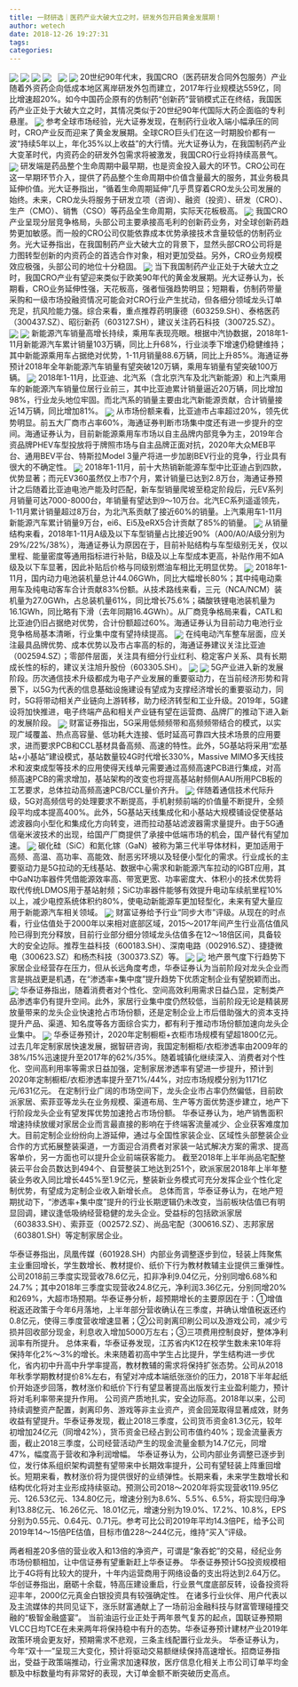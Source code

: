 ```yaml
---
title: 一财研选｜医药产业大破大立之时，研发外包开启黄金发展期！
author: wetech
date: 2018-12-26 19:27:31
tags: 
categories: 
---
```


<!-- more -->
<img align="center" border="0" src="https://imgcdn.yicai.com/uppics/images/2018/12/e47b405fca538582875caaa0baed9a6f.jpg" />
<img align="center" border="0" src="https://imgcdn.yicai.com/uppics/images/2018/12/9bc5046abfea8c0f4ffde6bee2365cc8.jpg" />

<img align="center" border="0" src="https://imgcdn.yicai.com/uppics/images/2018/12/ef27dc79e009f4b63efd34ea390cd38b.jpg" />

<img align="center" border="0" src="https://imgcdn.yicai.com/uppics/images/2018/12/e942a04e5ca195677ba27208efde09b0.jpg" />
 
<img align="center" border="0" src="https://imgcdn.yicai.com/uppics/images/2018/12/6a42bfef4962b6cdaeb40d9f983a1dbf.jpg" />

<img align="center" border="0" src="https://imgcdn.yicai.com/uppics/images/2018/12/72b3ecbd5b350bcb14e7203fcf4adfa0.jpg" />
20世纪90年代末，我国CRO（医药研发合同外包服务）产业随着外资药企向低成本地区离岸研发外包而建立，2017年行业规模达559亿，同比增速超20%。如今中国药企原有的仿制药“创新药”营销模式正在终结，我国医药产业正处于大破大立之时，其情况类似于20世纪90年代国际大药企面临的专利悬崖。
<img align="center" border="0" src="https://imgcdn.yicai.com/uppics/images/2018/12/61ee78d7d301e6e0bbe6a306d992e868.jpg" />
参考全球市场经验，光大证券发现，在制药行业收入端小幅承压的同时，CRO产业反而迎来了黄金发展期。全球CRO巨头们在这一时期股价都有一波“持续5年以上，年化35%以上收益”的大行情。光大证券认为，在我国制药产业大变革时代，内资药企的研发外包需求将被激发，我国CRO行业将持续高景气。
<img align="center" border="0" src="https://imgcdn.yicai.com/uppics/images/2018/12/8b70ef37f176ec232822ea883f4d183d.jpg" />
研发端是药品整个生命周期中最早期，也是资金投入最大的环节。CRO公司在这一早期环节介入，提供了药品整个生命周期中价值含量最大的服务，其业务极具延伸价值。光大证券指出，“循着生命周期延伸”几乎贯穿着CRO龙头公司发展的始终。未来，CRO龙头将服务于研发立项（咨询）、融资（投资）、研发（CRO）、生产（CMO）、销售（CSO）等药品全生命周期，实际天花板极高。
<img align="center" border="0" src="https://imgcdn.yicai.com/uppics/images/2018/12/c4ad4ca9cea7baa0d2a4fa4d67d2d297.jpg" />
我国CRO产业呈现分层竞争格局，头部公司主要承接高毛利的创新药业务，对全球创新药趋势更加敏感。而一般的CRO公司仅能依靠成本优势承接技术含量较低的仿制药业务。光大证券指出，在我国制药产业大破大立的背景下，显然头部CRO公司将是力图转型创新的内资药企的首选合作对象，相对更加受益。另外，CRO业务规模效应极强，头部公司的地位十分稳固。
<img align="center" border="0" src="https://imgcdn.yicai.com/uppics/images/2018/12/552e929a591792d3f4159c747a79110e.jpg" />
当下我国制药产业正处于大破大立之时，我国CRO产业有望迎来类似于欧美90年代的黄金发展期。光大证券认为，长期看，CRO业务延伸性强，天花板高，强者恒强趋势明显；短期看，仿制药带量采购和一级市场投融资情况可能会对CRO行业产生扰动，但各细分领域龙头订单充足，抗风险能力强。综合来看，重点推荐药明康德（603259.SH）、泰格医药（300437.SZ）、昭衍新药（603127.SH），建议关注药石科技（300725.SZ）。
<img align="center" border="0" src="https://imgcdn.yicai.com/uppics/images/2018/12/c04b14baa3e1a8a0a08eb3404ab3fc43.jpg" />

<img align="center" border="0" src="https://imgcdn.yicai.com/uppics/images/2018/12/b2ef5b640e51c1ad6c995ffb8b37d66d.jpg" />
新能源汽车销量高增长持续，乘用车表现亮眼。根据中汽协数据，2018年1-11月新能源汽车累计销量103万辆，同比上升68%，行业淡季下增速仍稳健维持；其中新能源乘用车占据绝对优势，1-11月销量88.6万辆，同比上升85%。海通证券预计2018年全年新能源汽车销量有望突破120万辆，乘用车销量有望突破100万辆。
<img align="center" border="0" src="https://imgcdn.yicai.com/uppics/images/2018/12/c315e5db2f570c141c74a15e529b8a41.jpg" />
2018年1-11月，比亚迪、北汽系（含北京汽车及北汽新能源）和上汽乘用车的新能源汽车销量位居行业前三，其中比亚迪累计销量逼近20万辆，同比增加98%，行业龙头地位牢固。而北汽系的销量主要由北汽新能源贡献，合计销量接近14万辆，同比增加81%。
<img align="center" border="0" src="https://imgcdn.yicai.com/uppics/images/2018/12/19044bdcb4b7f4e21333ae8ecb347b5f.jpg" />
从市场份额来看，比亚迪市占率超过20%，领先优势明显。前五大厂商市占率60%，海通证券判断市场集中度还有进一步提升的空间。海通证券认为，目前新能源乘用车市场以自主品牌内部竞争为主，2019年合资品牌PHEV车型投放将于牌照市场与自主品牌正面对抗，2020年大众MEB平台、通用BEV平台、特斯拉Model 3量产将进一步加剧BEV行业的竞争，行业具有很大的不确定性。
<img align="center" border="0" src="https://imgcdn.yicai.com/uppics/images/2018/12/6dc9c53b34b68cff98e394ecea975f90.jpg" />
2018年1-11月，前十大热销新能源车型中比亚迪占到四款，优势显著；而元EV360虽然仅上市7个月，累计销量已达到2.8万台，海通证券预计之后随着比亚迪电池产能及时匹配，新车型销量爬坡至稳定阶段后，元EV系列月销量可达7000-8000台，年销量有望达到9～10万台。北汽EC系列遥遥领先，1-11月累计销量超过8万台，为北汽系贡献了接近60%的销量。上汽乘用车1-11月新能源汽车累计销量9万台，ei6、Ei5及eRX5合计贡献了85%的销量。
<img align="center" border="0" src="https://imgcdn.yicai.com/uppics/images/2018/12/3dcc4d5ea5ed0276a19b550e424d8e66.jpg" />
从销量结构来看，2018年1-11月A级及以下车型销量占比接近90%（A00/A0/A级分别为29%/22%/38%），海通证券认为原因在于，目前补贴结构与车型级别无关，仅以里程、能量密度等通用指标进行补贴，B级及以上车型成本更高，补贴作用不如A级及以下车显著，因此补贴后价格与同级别燃油车相比无明显优势。
<img align="center" border="0" src="https://imgcdn.yicai.com/uppics/images/2018/12/78dc8fe0b8690fe66159e884b615dc80.jpg" />
2018年1-11月，国内动力电池装机量总计44.06GWh，同比大幅增长80%；其中纯电动乘用车及纯电动客车合计贡献83%份额。从技术路线来看，三元（NCA/NCM）装机量为27.0GWh，占总装机量61%，同比增长75.6%；磷酸铁锂电池装机量为16.1GWh，同比略有下滑（去年同期16.4GWh）。从厂商竞争格局来看，CATL和比亚迪仍旧占据绝对优势，合计份额超过60%。海通证券认为目前动力电池行业竞争格局基本清晰，行业集中度有望持续提高。
<img align="center" border="0" src="https://imgcdn.yicai.com/uppics/images/2018/12/9830850aaacbedc03768da53b7bea740.jpg" />
在纯电动汽车整车层面，应关注最具品牌优势、成本优势以及市占率高的标的，海通证券建议关注比亚迪（002594.SZ）；零部件层面，关注具有细分行业红利、稳定客户关系、具有长期成长性的标的，建议关注旭升股份（603305.SH）。
<img align="center" border="0" src="https://imgcdn.yicai.com/uppics/images/2018/12/edb5e9232b7a3036bce1be5a8908b4a4.jpg" />

<img align="center" border="0" src="https://imgcdn.yicai.com/uppics/images/2018/12/fff6412ffcd2d378d2a79996aed48a53.jpg" />
5G产业进入新的发展阶段。历次通信技术升级都成为电子产业发展的重要驱动力，在当前经济形势和背景下，以5G为代表的信息基础设施建设有望成为支撑经济增长的重要驱动力，同时，5G将带动相关产业链向上游转移，助力经济转型和工业升级。2019年，5G建设将加快推进，电子终端产品和相关产业链有望在运营商、品牌厂的推动下进入新的发展阶段。
<img align="center" border="0" src="https://imgcdn.yicai.com/uppics/images/2018/12/678460c17b133b79d63c58e08f568d33.jpg" />
财富证券指出，5G采用低频频带和高频频带结合的模式，以实现广域覆盖、热点高容量、低功耗大连接、低时延高可靠四大技术场景的应用要求，进而要求PCB和CCL基材具备高频、高速的特性。此外，5G基站将采用“宏基站+小基站”建设模式，基站数量较4G时代增长330%，Massive MIMO多天线技术和波束成型等技术的应用使得天线单元需要通过高频高速PCB进行集成，对高频高速PCB的需求增加，基站架构的改变也将提高基站射频侧AAU所用PCB板的工艺要求，总体拉动高频高速PCB/CCL量价齐升。
<img align="center" border="0" src="https://imgcdn.yicai.com/uppics/images/2018/12/a3e83b1cf4240517dec721d7e51e1544.jpg" />
伴随着通信技术代际升级，5G对高频信号的处理要求不断提高，手机射频前端的价值量不断提升，全频段平均成本提高400%。此外，5G基站天线集成化和小基站大规模铺设促使基站滤波器向小型化和集成化方向转变，进而拉动基站滤波器需求量提升。由于5G通信毫米波技术的出现，给国产厂商提供了承接中低端市场的机会，国产替代有望加速。
<img align="center" border="0" src="https://imgcdn.yicai.com/uppics/images/2018/12/7d7b44f0c7753240d62d306908ad0736.jpg" />
碳化硅（SiC）和氮化镓（GaN）被称为第三代半导体材料，更加适用于高频、高温、高功率、高能效、耐恶劣环境以及轻便小型化的需求。行业成长的主要驱动力是5G拉动的无线基站、数据中心需求和新能源汽车拉动的IGBT应用，其中GaN功率器件凭借能源效率高、带宽更宽、功率密度大、体积小的技术优势将取代传统LDMOS用于基站射频；SiC功率器件能够有效提升电动车续航里程10%以上，减少电控系统体积约80%，使电动新能源车更加轻型化，未来有望大量应用于新能源汽车相关领域。
<img align="center" border="0" src="https://imgcdn.yicai.com/uppics/images/2018/12/a0071038c7ef83e30b92da042d5446d6.jpg" />
财富证券给予行业“同步大市”评级。从现在的时点看，行业估值处于2000年以来相对底部区域，2015～2017年间产生行业高估值风险已得到充分释放，目前行业部分细分领域龙头估值多在12～18倍区间，具备较大的安全边际。推荐生益科技（600183.SH）、深南电路（002916.SZ）、捷捷微电（300623.SZ）和杨杰科技（300373.SZ）等。
<img align="center" border="0" src="https://imgcdn.yicai.com/uppics/images/2018/12/0ef9e6b67a237ed697c5d7f1ca84b97e.jpg" />

<img align="center" border="0" src="https://imgcdn.yicai.com/uppics/images/2018/12/48e7476f59654c0e9a9eaddb02fefd5f.jpg" />
地产景气度下行趋势下家居企业经营存在压力，但从长远角度考虑，华泰证券认为当前阶段对龙头企业而言是挑战更是机遇，在“渗透率+集中度”提升趋势下优质定制企业有望脱颖而出。
<img align="center" border="0" src="https://imgcdn.yicai.com/uppics/images/2018/12/262d7c6e41ea112341f215e047a1ea2a.jpg" />
华泰证券指出，随着消费者对个性化、空间高效利用需求日益凸显，定制类产品渗透率仍有提升空间。此外，家居行业集中度仍然较低，当前阶段无论是精装房放量带来的龙头企业快速抢占市场份额，还是定制企业上市后借助强大的资本支持提升产品、渠道、知名度等各方面综合实力，都有利于推动市场份额加速向龙头企业集中。
<img align="center" border="0" src="https://imgcdn.yicai.com/uppics/images/2018/12/c5ef26c561b165d26a68cb101760787f.jpg" />
华泰证券预计，2020年定制橱柜+衣柜市场规模有望超1800亿元。过去几年定制家居快速发展，据智研咨询，我国定制橱柜/衣柜渗透率由2009年的38%/15%迅速提升至2017年的62%/35%。随着城镇化继续深入、消费者对个性化、空间高利用率等需求日益加强，定制家居渗透率有望进一步提升，预计到2020年定制橱柜/衣柜渗透率提升至71%/44%，对应市场规模分别为1171亿元/631亿元。
在定制行业广阔的市场空间下，龙头企业市占率仍然偏低，目前欧派家居、索菲亚等龙头在业务规模、渠道布局、生产等方面优势逐步建立，地产下行阶段龙头企业有望发挥优势加速抢占市场份额。
华泰证券认为，地产销售面积增速持续放缓对家居企业而言最直接的影响在于终端客流量减少、企业获客难度加大。目前定制企业纷纷向上游延伸，通过与全国性家装企业、区域性头部整装企业合作的方式拓展整装渠道，一方面迎合消费者对家装一站式解决方案的需求、提高客单价，另一方面也可以提升企业前端获客能力。
截至2018年上半年尚品宅配整装云平台会员数达到494个、自营整装工地达到251个，欧派家居2018年上半年整装业务收入同比增长445%至1.9亿元，整装新业务模式可充分发挥企业个性化定制优势，有望成为定制企业收入新增长点。
总体而言，华泰证券认为，在地产短期扰动下，“渗透率+集中度”提升的行业长期逻辑仍未改变，当前板块估值已有明显回调，建议逢低吸纳经营稳健的龙头企业。受益标的包括欧派家居（603833.SH）、索菲亚（002572.SZ）、尚品宅配（300616.SZ）、志邦家居（603801.SH）等定制家居企业。

华泰证券指出，凤凰传媒（601928.SH）内部业务调整逐步到位，轻装上阵聚焦主业重回增长，学生数增长、教材提价、纸价下行为教材教辅主业提供三重弹性。
公司2018前三季度实现营收78.6亿元，扣非净利9.04亿元，分别同增6.68%和24.7%；其中2018年三季度实现营收24.8亿元，净利润3.36亿元，分别同增20%和269%，大超市场预期。华泰证券分析，超预期增长的主要原因在于：①增值税返还政策于今年6月落地，上半年部分营收确认在三季度，并确认增值税返还约0.8亿元，使得三季度营收增速显著；②公司剥离印刷公司以及游戏公司，减少亏损并回收部分现金，利息收入增加5000万左右；③三项费用控制良好，整体净利润率有所提升。
总体来看，华泰证券发现，江苏省内K12在校学生数未来10年将保持年化2%～3%的增长。未来随着初高中学生占比提升，学生结构进一步优化，省内初中升高中升学率提高，教材教辅的需求将保持扩张态势。公司从2018年秋季学期教材提价8%左右，有望对冲成本端纸张涨价的压力，2018下半年起纸价开始逐步回落，教材涨价和纸价下行有望显著提高出版发行主业盈利能力，预计将对毛利率带来提升作用。
公司资产质地扎实，安全边际高。2018年以来，公司持续调整资产配置，剥离印务、游戏等非主业资产，资金回笼取得显著成效，财务收益有望提升。华泰证券发现，截止2018三季度，公司货币资金81.3亿元，较年初增加24亿元（同增42%），货币资金已经占到公司市值约40%；现金流量表方面，截止2018三季度，公司经营活动产生的现金流量金额为14.7亿元，同增47%，幅度高于营收和净利润增幅。
华泰证券认为，公司内部业务调整已逐步到位，发行体系组织架构调整有望带来中长期效率提升，公司有望轻装上阵重回增长。短期来看，教材涨价将为提供很好的业绩弹性。长期来看，未来学生数增长和结构优化将对主业形成持续驱动。预测公司2018～2020年将实现营收119.95亿元、126.53亿元、134.80亿元，增速分别为8.6%、5.5%、6.5%，将实现归母净利13.88亿元、16.26亿元、18.01亿元，增速分别为19.0%、17.2%、10.8%，EPS分别为0.55元、0.64元、0.71元。参考可比公司2019年平均14.3倍PE，给予公司2019年14～15倍PE估值，目标市值228～244亿元，维持“买入”评级。
 
 
 
两者相差20多倍的营业收入和13倍的净资产，可谓是“象吞蛇”的交易，经纪业务市场份额相加，让中信证券有望重新赶上华泰证券。
华泰证券预计5G投资规模相比于4G将有比较大的提升，十年内运营商用于网络设备的支出将达到2.64万亿。华创证券指出，磨砺十余载，特高压建设重启，行业景气度底部反转，设备投资将迎丰年，2000亿元真金白银投资具有较强确定性。
在诸多行业伙伴、用户代表以及主流媒体的共同见证下，涨乐财富通献上了一场前沿金融科技与财富管理碰撞交融的“极智金融盛宴”。
当前油运行业正处于两年景气复苏的起点，国联证券预期VLCC日均TCE在未来两年将保持稳中有升的态势。华泰证券预计建材产业2019年政策环境会更友好，预期需求不悲观，三条主线配置行业龙头。
华泰证券认为，今年“双十一”呈现三大变化，预计将驱动交易额继续保持高速增长。招商证券指出，受益于政策端推动，行业需求加速释放，医疗信息化相关上市公司订单平均金额及中标数量均有非常好的表现，大订单金额不断突破历史高点。
